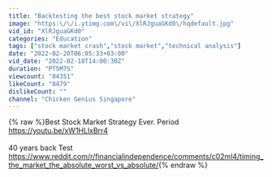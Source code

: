 ```yaml
---
title: "Backtesting the best stock market strategy"
image: "https:\/\/i.ytimg.com\/vi\/XlRJguaGKd0\/hqdefault.jpg"
vid_id: "XlRJguaGKd0"
categories: "Education"
tags: ["stock market crash","stock market","technical analysis"]
date: "2022-02-20T06:05:33+03:00"
vid_date: "2022-02-18T14:00:30Z"
duration: "PT5M7S"
viewcount: "84351"
likeCount: "8479"
dislikeCount: ""
channel: "Chicken Genius Singapore"
---
```

{% raw %}Best Stock Market Strategy Ever. Period<br /><a rel="nofollow" target="blank" href="https://youtu.be/xW1HLlxBrr4">https://youtu.be/xW1HLlxBrr4</a><br /><br />40 years back Test<br /><a rel="nofollow" target="blank" href="https://www.reddit.com/r/financialindependence/comments/c02ml4/timing_the_market_the_absolute_worst_vs_absolute/">https://www.reddit.com/r/financialindependence/comments/c02ml4/timing_the_market_the_absolute_worst_vs_absolute/</a>{% endraw %}
